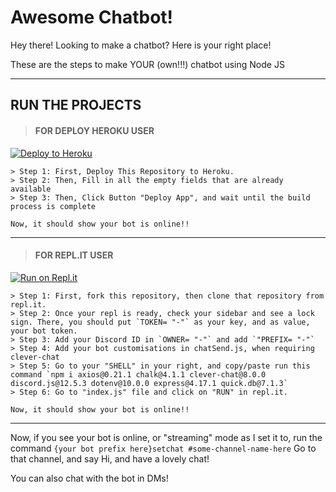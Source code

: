 # Awesome Chatbot!

Hey there! Looking to make a chatbot? Here is your right place!

These are the steps to make YOUR (own!!!) chatbot using Node JS

---------
## RUN THE PROJECTS

> #### FOR DEPLOY HEROKU USER

<p><a href="https://heroku.com/deploy?template=https://github.com/MGalaCyber/Chatbot-AI-v1"> <img src="https://www.herokucdn.com/deploy/button.svg" alt="Deploy to Heroku" /></a></p>

```
> Step 1: First, Deploy This Repository to Heroku.
> Step 2: Then, Fill in all the empty fields that are already available
> Step 3: Then, Click Button "Deploy App", and wait until the build process is complete

Now, it should show your bot is online!!
```

---------

> #### FOR REPL.IT USER

[![Run on Repl.it](https://repl.it/badge/github/vcodes-xyz/bot-list)](https://repl.it/github/MGalaCyber/Chatbot-AI-v1)<br>

```
> Step 1: First, fork this repository, then clone that repository from repl.it.
> Step 2: Once your repl is ready, check your sidebar and see a lock sign. There, you should put `TOKEN= "-"` as your key, and as value, your bot token.
> Step 3: Add your Discord ID in `OWNER= "-"` and add `"PREFIX= "-"`
> Step 4: Add your bot customisations in chatSend.js, when requiring clever-chat
> Step 5: Go to your "SHELL" in your right, and copy/paste run this command `npm i axios@0.21.1 chalk@4.1.1 clever-chat@8.0.0 discord.js@12.5.3 dotenv@10.0.0 express@4.17.1 quick.db@7.1.3`
> Step 6: Go to "index.js" file and click on "RUN" in repl.it.

Now, it should show your bot is online!!
```

---------

Now, if you see your bot is online, or "streaming" mode as I set it to, run the command `{your bot prefix here}setchat #some-channel-name-here`
Go to that channel, and say Hi, and have a lovely chat!

<!-- [![Watching](https://img.shields.io/github/watchers/MGalaCyber/Chatbot-AI-v1?style=for-the-badge)](/)
[![Stars](https://img.shields.io/github/stars/MGalaCyber/Chatbot-AI-v1?style=for-the-badge)](https://github.com/MGalaCyber/Chatbot-AI-v1/stargazers)
[![Forks](https://img.shields.io/github/forks/MGalaCyber/Chatbot-AI-v1?style=for-the-badge)](https://github.com/MGalaCyber/Chatbot-AI-v1/network/members)
[![ISSUES](https://img.shields.io/github/issues-raw/MGalaCyber/Chatbot-AI-v1?color=blue&logo=github&style=for-the-badge)](https://github.com/MGalaCyber/Chatbot-AI-v1/issues) -->


You can also chat with the bot in DMs!
